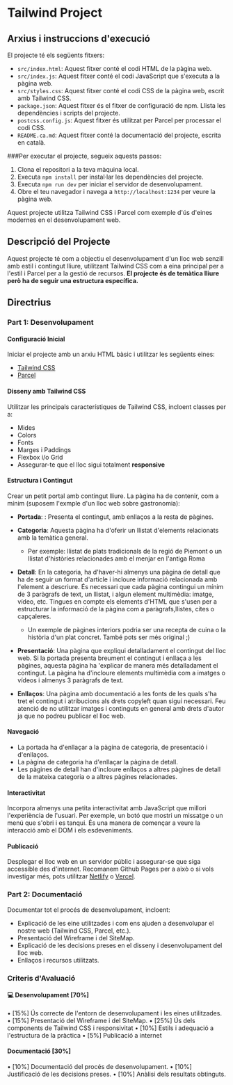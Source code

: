 # Tailwind Project

## Arxius i instruccions d'execució

El projecte té els següents fitxers:

- `src/index.html`: Aquest fitxer conté el codi HTML de la pàgina web.
- `src/index.js`: Aquest fitxer conté el codi JavaScript que s'executa a la pàgina web.
- `src/styles.css`: Aquest fitxer conté el codi CSS de la pàgina web, escrit amb Tailwind CSS.
- `package.json`: Aquest fitxer és el fitxer de configuració de npm. Llista les dependències i scripts del projecte.
- `postcss.config.js`: Aquest fitxer és utilitzat per Parcel per processar el codi CSS.
- `README.ca.md`: Aquest fitxer conté la documentació del projecte, escrita en català.

###Per executar el projecte, segueix aquests passos:

1. Clona el repositori a la teva màquina local.
2. Executa `npm install` per instal·lar les dependències del projecte.
3. Executa `npm run dev` per iniciar el servidor de desenvolupament.
4. Obre el teu navegador i navega a `http://localhost:1234` per veure la pàgina web.

Aquest projecte utilitza Tailwind CSS i Parcel com exemple d'ús d'eines modernes en el desenvolupament web.

## Descripció del Projecte

Aquest projecte té com a objectiu el desenvolupament d'un lloc web senzill amb estil i contingut lliure, utilitzant Tailwind CSS com a eina principal per a l'estil i Parcel per a la gestió de recursos. **El projecte és de temàtica lliure però ha de seguir una estructura específica.**

## Directrius

### Part 1: Desenvolupament

#### Configuració Inicial

Iniciar el projecte amb un arxiu HTML bàsic i utilitzar les següents eines:

- [Tailwind CSS](https://tailwindcss.com/)
- [Parcel](https://v2.parceljs.org/)

#### Disseny amb Tailwind CSS

Utilitzar les principals característiques de Tailwind CSS, incloent classes per a:

- Mides
- Colors
- Fonts
- Marges i Paddings
- Flexbox i/o Grid
- Assegurar-te que el lloc sigui totalment **responsive**

#### Estructura i Contingut

Crear un petit portal amb contingut lliure. La pàgina ha de contenir, com a mínim (suposem l'exmple d'un lloc web sobre gastronomia):

- **Portada**: : Presenta el contingut, amb enllaços a la resta de pàgines.
- **Categoria**: Aquesta pàgina ha d'oferir un llistat d'elements relacionats amb la temàtica general.
  - Per exemple: llistat de plats tradicionals de la regió de Piemont o un llistat d'històries relacionades amb el menjar en l'antiga
    Roma
- **Detall**: En la categoria, ha d'haver-hi almenys una pàgina de detall que ha de seguir un format d'article i incloure informació relacionada amb l'element a descriure. És necessari que cada pàgina contingui un mínim de 3 paràgrafs de text, un llistat, i algun element multimèdia: imatge, vídeo, etc. Tingues en compte els elements d'HTML que s'usen per a estructurar la informació de la pàgina com a paràgrafs,llistes, cites o capçaleres.

  - Un exemple de pàgines interiors podria ser una recepta de cuina o la història d'un plat concret. També pots ser més original ;)

- **Presentació**: Una pàgina que expliqui detalladament el contingut del lloc web. Si la portada presenta breument el contingut i enllaça a les pàgines, aquesta pàgina ha 'explicar de manera més detalladament el contingut. La pàgina ha d'incloure elements multimèdia com a imatges o vídeos i almenys 3 paràgrafs de text.
- **Enllaços**: Una pàgina amb documentació a les fonts de les quals s'ha tret el contingut i atribucions als drets copyleft quan sigui necessari. Feu atenció de no utilitzar imatges i continguts en general amb drets d'autor ja que no podreu publicar el lloc web.

#### Navegació

- La portada ha d'enllaçar a la pàgina de categoria, de presentació i d'enllaços.
- La pàgina de categoria ha d'enllaçar la pàgina de detall.
- Les pàgines de detall han d'incloure enllaços a altres pàgines de detall de la mateixa categoria o a altres pàgines relacionades.

#### Interactivitat

Incorpora almenys una petita interactivitat amb JavaScript que millori l'experiència de l'usuari. Per exemple, un botó que mostri un missatge o un menú que s'obri i es tanqui. És una manera de començar a veure la interacció amb el DOM i els esdeveniments.

#### Publicació

Desplegar el lloc web en un servidor públic i assegurar-se que siga accessible des d'internet. Recomanem Github Pages per a això o si vols investigar més, pots utilitzar [Netlify](https://www.netlify.com/) o [Vercel](https://vercel.com/).

### Part 2: Documentació

Documentar tot el procés de desenvolupament, incloent:

- Explicació de les eine utilitzades i com ens ajuden a desenvolupar el nostre web (Tailwind CSS, Parcel, etc.).
- Presentació del Wireframe i del SiteMap.
- Explicació de les decisions preses en el disseny i desenvolupament del lloc web.
- Enllaços i recursos utilitzats.

### Criteris d'Avaluació

#### :computer: **Desenvolupament** [70%]

• [15%] Ús correcte de l'entorn de desenvolupament i les eines utilitzades.
• [15%] Presentació del Wireframe i del SiteMap.
• [25%] Ús dels components de Tailwind CSS i responsivitat
• [10%] Estils i adequació a l'estructura de la pràctica
• [5%] Publicació a internet

#### Documentació [30%]

• [10%] Documentació del procés de desenvolupament.
• [10%] Justificació de les decisions preses.
• [10%] Anàlisi dels resultats obtinguts.
